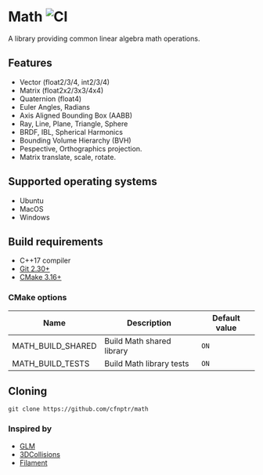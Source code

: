 # Math ![CI](https://github.com/cfnptr/math/actions/workflows/cmake.yml/badge.svg)

A library providing common linear algebra math operations.

## Features

* Vector (float2/3/4, int2/3/4)
* Matrix (float2x2/3x3/4x4)
* Quaternion (float4)
* Euler Angles, Radians
* Axis Aligned Bounding Box (AABB)
* Ray, Line, Plane, Triangle, Sphere
* BRDF, IBL, Spherical Harmonics
* Bounding Volume Hierarchy (BVH)
* Pespective, Orthographics projection.
* Matrix translate, scale, rotate.

## Supported operating systems

* Ubuntu
* MacOS
* Windows

## Build requirements

* C++17 compiler
* [Git 2.30+](https://git-scm.com/)
* [CMake 3.16+](https://cmake.org/)

### CMake options

| Name              | Description               | Default value |
|-------------------|---------------------------|---------------|
| MATH_BUILD_SHARED | Build Math shared library | `ON`          |
| MATH_BUILD_TESTS  | Build Math library tests  | `ON`          |

## Cloning

```
git clone https://github.com/cfnptr/math
```

### Inspired by

* [GLM](https://github.com/g-truc/glm/)
* [3DCollisions](https://gdbooks.gitbooks.io/3dcollisions/content/)
* [Filament](https://github.com/google/filament/)